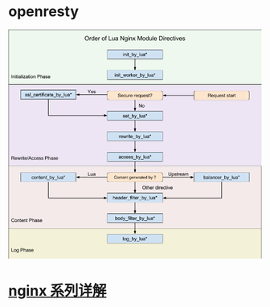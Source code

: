 
# openresty

![workflow](./imgs/openresty-workflow.png)


# **[nginx 系列详解](http://www.zsythink.net/archives/tag/nginx/)**
